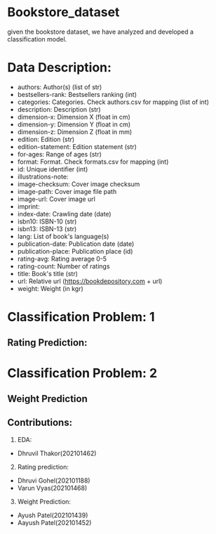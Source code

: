 # Bookstore_dataset
given the bookstore dataset, we have analyzed and developed a classification model.

# Data Description:
* authors: Author(s) (list of str)
* bestsellers-rank: Bestsellers ranking (int)
* categories: Categories. Check authors.csv for mapping (list of int)
* description: Description (str)
* dimension-x: Dimension X (float in cm)
* dimension-y: Dimension Y (float in cm)
* dimension-z: Dimension Z (float in mm)
* edition: Edition (str)
* edition-statement: Edition statement (str)
* for-ages: Range of ages (str)
* format: Format. Check formats.csv for mapping (int)
* id: Unique identifier (int)
* illustrations-note:
* image-checksum: Cover image checksum
* image-path: Cover image file path
* image-url: Cover image url
* imprint:
* index-date: Crawling date (date)
* isbn10: ISBN-10 (str)
* isbn13: ISBN-13 (str)
* lang: List of book's language(s)
* publication-date: Publication date (date)
* publication-place: Publication place (id)
* rating-avg: Rating average 0-5
* rating-count: Number of ratings
* title: Book's title (str)
* url: Relative url (https://bookdepository.com + url)
* weight: Weight (in kgr)

# Classification Problem: 1

## Rating Prediction:

# Classification Problem: 2

## Weight Prediction



## Contributions:
1. EDA:
* Dhruvil Thakor(202101462)

2. Rating prediction:
* Dhruvi Gohel(202101188)
* Varun Vyas(202101468)

3. Weight Prediction:
* Ayush Patel(202101439)
* Aayush Patel(202101452)  
